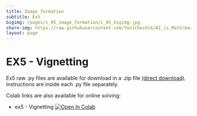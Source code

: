 ```yaml
---
title: Image formation
subtitle: Ex5
bigimg: /pages/c_05_image_formation/c_05_bigimg.jpg
share-img: https://raw.githubusercontent.com/YoniChechik/AI_is_Math/master/docs/pages/c_05_image_formation/c_05_bigimg.jpg
layout: page
---
```


# EX5 - Vignetting
Ex5 raw .py files are available for download in a .zip file [(direct download)](https://github.com/YoniChechik/AI_is_Math/raw/master/c_05_image_formation/site_docs/ex5/ex5.zip). Instructions are inside each .py file separately.


Colab links are also available for online solving:
- ex5 - Vignetting [![Open In Colab](https://colab.research.google.com/assets/colab-badge.svg)](https://colab.research.google.com/github/YoniChechik/AI_is_Math/blob/master/c_05_image_formation/site_docs/ex5/ex5.ipynb)


